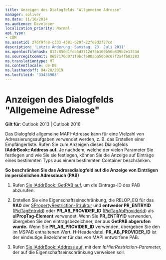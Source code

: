```yaml
---
title: Anzeigen des Dialogfelds "Allgemeine Adresse"
manager: soliver
ms.date: 11/16/2014
ms.audience: Developer
localization_priority: Normal
api_type:
- COM
ms.assetid: 276f9fa8-c333-4381-b20f-22fe9d2f27cd
description: 'Letzte Änderung: Samstag, 23. Juli 2011'
ms.openlocfilehash: 812c850d1fcb6d3712d76b160b56b839b2e1353d
ms.sourcegitcommit: 8657170d071f9bcf680aba50b9c07f2a4fb82283
ms.translationtype: MT
ms.contentlocale: de-DE
ms.lasthandoff: 04/28/2019
ms.locfileid: "33436903"
---
```

# <a name="displaying-the-common-address-dialog-box"></a>Anzeigen des Dialogfelds "Allgemeine Adresse"

  
  
**Gilt für**: Outlook 2013 | Outlook 2016 
  
Das Dialogfeld allgemeine MAPI-Adresse kann für eine Vielzahl von Adressierungsaufgaben verwendet werden, z. B. das Erstellen einer Empfängerliste. Rufen Sie zum Anzeigen dieses Dialogfelds **IAddrBook::Address auf.** Je nachdem, welche der vielen Parameter Sie festlegen und wie Sie sie festlegen, können Sie die Anzeige auf Einträge eines bestimmten Typs aus einem bestimmten Container beschränken.
  
 **So beschränken Sie das Adressdialogfeld auf die Anzeige von Einträgen im persönlichen Adressbuch (PAB)**
  
1. Rufen [Sie IAddrBook::GetPAB auf,](iaddrbook-getpab.md) um die Eintrags-ID des PAB abzurufen. 
    
2. Erstellen Sie eine Eigenschaftseinschränkung, die RELOP_EQ für das **#A0** der [SPropertyRestriction-Struktur](spropertyrestriction.md) und **entweder PR_ENTRYID** ([PidTagEntryId](pidtagentryid-canonical-property.md)) oder **PR_AB_PROVIDER_ID** ([PidTagAbProviderId](pidtagabproviderid-canonical-property.md)) als **ulPropTag-Element** verwendet. Wenn Sie **PR_ENTRYID** verwenden, übergeben Sie den eintragsbezeichner, der aus **GetPAB abgerufen wurde.** Wenn Sie **PR_AB_PROVIDER_ID** verwenden, übergeben Sie den im MSPAB enthaltenen Wert. H-Headerdatei. **PR_AB_PROVIDER_ID** ist der eindeutige Bezeichner für das von MAPI entworfene PAB. 
    
3. Rufen [Sie IAddrBook::Address auf,](iaddrbook-address.md) mit dem  _lpHierRestriction-Parameter,_ der auf die Eigenschaftseinschränkung verweisen soll. 
    

